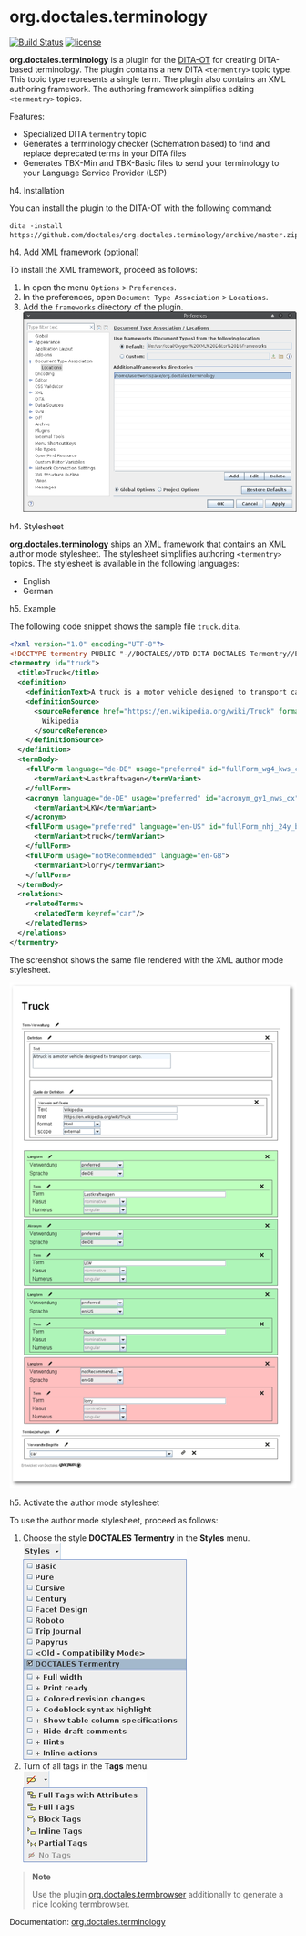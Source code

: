 org.doctales.terminology 
========================

[![Build Status](https://travis-ci.org/doctales/org.doctales.terminology.svg?branch=master)](https://travis-ci.org/doctales/org.doctales.terminology)
[![license](https://img.shields.io/badge/license-Apache%202.0-blue.svg)](http://www.apache.org/licenses/LICENSE-2.0)

**org.doctales.terminology** is a plugin for the [DITA-OT](http://dita-ot.github.io) for creating DITA-based terminology.
The plugin contains a new DITA `<termentry>` topic type. This topic type represents a single term.
The plugin also contains an <oXygen/> XML authoring framework. The authoring framework simplifies editing `<termentry>` topics.

Features:

- Specialized DITA `termentry` topic
- Generates a terminology checker (Schematron based) to find and replace deprecated terms in your DITA files
- Generates TBX-Min and TBX-Basic files to send your terminology to your Language Service Provider (LSP)


h4. Installation

You can install the plugin to the DITA-OT with the following command:

```Batchfile
dita -install https://github.com/doctales/org.doctales.terminology/archive/master.zip
```


h4. Add <oXygen/> XML framework (optional)

To install the <oXygen/> XML framework, proceed as follows:

1. In <oXygen/> open the menu `Options` > `Preferences`.
2. In the preferences, open `Document Type Association` > `Locations`.
3. Add the `frameworks` directory of the plugin.
   ![framework](media/images/framework.png)


h4. Stylesheet

**org.doctales.terminology** ships an <oXygen/> XML framework that contains an <oXygen/> XML author mode stylesheet.
The stylesheet simplifies authoring `<termentry>` topics. The stylesheet is available in the following languages:

- English
- German


h5. Example

The following code snippet shows the sample file `truck.dita`.

```xml
<?xml version="1.0" encoding="UTF-8"?>
<!DOCTYPE termentry PUBLIC "-//DOCTALES//DTD DITA DOCTALES Termentry//EN" "termentry.dtd">
<termentry id="truck">
  <title>Truck</title>
  <definition>
    <definitionText>A truck is a motor vehicle designed to transport cargo.</definitionText>
    <definitionSource>
      <sourceReference href="https://en.wikipedia.org/wiki/Truck" format="html" scope="external">
        Wikipedia
      </sourceReference>
    </definitionSource>
  </definition>
  <termBody>
    <fullForm language="de-DE" usage="preferred" id="fullForm_wg4_kws_cx">
      <termVariant>Lastkraftwagen</termVariant>
    </fullForm>
    <acronym language="de-DE" usage="preferred" id="acronym_gy1_nws_cx">
      <termVariant>LKW</termVariant>
    </acronym>
    <fullForm usage="preferred" language="en-US" id="fullForm_nhj_24y_bx">
      <termVariant>truck</termVariant>
    </fullForm>
    <fullForm usage="notRecommended" language="en-GB">
      <termVariant>lorry</termVariant>
    </fullForm>
  </termBody>
  <relations>
    <relatedTerms>
      <relatedTerm keyref="car"/>
    </relatedTerms>
  </relations>
</termentry>
```

The screenshot shows the same file rendered with the <oXygen/> XML author mode stylesheet.

![author-mode](media/images/author-mode.png)


h5. Activate the author mode stylesheet

To use the author mode stylesheet, proceed as follows:

1. Choose the style **DOCTALES Termentry** in the **Styles** menu.<br/>
   ![author-mode](media/images/styles-menu.png)
2. Turn of all tags in the **Tags** menu.<br/>
   ![author-mode](media/images/tags-menu.png)


> **Note**
>
> Use the plugin [org.doctales.termbrowser](https://github.com/doctales/org.doctales.terminology) additionally to generate a nice looking termbrowser.

Documentation: [org.doctales.terminology](http://doctales.github.io/plugins/org.doctales.terminology.html)